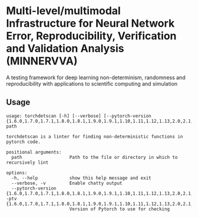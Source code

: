 # Multi-level/multimodal Infrastructure  for  Neural  Network  Error,  Reproducibility,  Verification  and Validation Analysis (MINNERVVA)
A testing framework for deep learning non-determinism, randomness and reproducibility with applications to scientific computing and simulation

## Usage

```
usage: torchdetscan [-h] [--verbose] [--pytorch-version {1.6.0,1.7.0,1.7.1,1.8.0,1.8.1,1.9.0,1.9.1,1.10,1.11,1.12,1.13,2.0,2.1,2.2,2.3}] path

torchdetscan is a linter for finding non-deterministic functions in pytorch code.

positional arguments:
  path                  Path to the file or directory in which to recursively lint

options:
  -h, --help            show this help message and exit
  --verbose, -v         Enable chatty output
  --pytorch-version {1.6.0,1.7.0,1.7.1,1.8.0,1.8.1,1.9.0,1.9.1,1.10,1.11,1.12,1.13,2.0,2.1,2.2,2.3}, -ptv {1.6.0,1.7.0,1.7.1,1.8.0,1.8.1,1.9.0,1.9.1,1.10,1.11,1.12,1.13,2.0,2.1,2.2,2.3}
                        Version of Pytorch to use for checking
```
